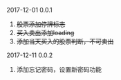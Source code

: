 2017-12-01 0.0.1

1. ~~股票添加停牌标志~~
2. ~~买入卖出添加loading~~
3. ~~添加当天买入的股票判断，不可卖出~~

2017-12-11 0.0.2

1. 添加忘记密码，设置新密码功能